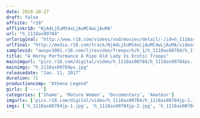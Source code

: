 ```yaml
---
date: 2018-10-27
draft: false
affsite: "r18"
afflinkr18: "NjA4LjEuMS4xLjAuMC4wLjAuMA"
url: "h_1118as00784"
urloriginal: "http://www.r18.com/videos/vod/movies/detail/-/id=h_1118as00784"
urlfinal: "http://media.r18.com/track/NjA4LjEuMS4xLjAuMC4wLjAuMA/videos/vod/movies/detail/-/id=h_1118as00784"
samplevid: "awspv3001.r18.com/litevideo/freepv/h/h_1/h_1118as00784/h_1118as00784_dmb_s.mp4"
title: "A Horny Performance A Ripe Old Lady Vs Erotic Troops"
mainimgurl: "pics.r18.com/digital/video/h_1118as00784/h_1118as00784ps.jpg"
mainimgs: "h_1118as00784ps.jpg"
releasedate: "Jan. 11, 2017"
duration: 71
productioncomp: "Athena Legend"
girls: ['----']
categories: ['Shame', 'Mature Woman', 'Documentary', 'Amateur']
imgurls: ['pics.r18.com/digital/video/h_1118as00784/h_1118as00784jp-1.jpg', 'pics.r18.com/digital/video/h_1118as00784/h_1118as00784jp-2.jpg', 'pics.r18.com/digital/video/h_1118as00784/h_1118as00784jp-3.jpg', 'pics.r18.com/digital/video/h_1118as00784/h_1118as00784jp-4.jpg', 'pics.r18.com/digital/video/h_1118as00784/h_1118as00784jp-5.jpg', 'pics.r18.com/digital/video/h_1118as00784/h_1118as00784jp-6.jpg', 'pics.r18.com/digital/video/h_1118as00784/h_1118as00784jp-7.jpg', 'pics.r18.com/digital/video/h_1118as00784/h_1118as00784jp-8.jpg', 'pics.r18.com/digital/video/h_1118as00784/h_1118as00784jp-9.jpg', 'pics.r18.com/digital/video/h_1118as00784/h_1118as00784jp-10.jpg', 'pics.r18.com/digital/video/h_1118as00784/h_1118as00784jp-11.jpg', 'pics.r18.com/digital/video/h_1118as00784/h_1118as00784jp-12.jpg', 'pics.r18.com/digital/video/h_1118as00784/h_1118as00784jp-13.jpg', 'pics.r18.com/digital/video/h_1118as00784/h_1118as00784jp-14.jpg', 'pics.r18.com/digital/video/h_1118as00784/h_1118as00784jp-15.jpg', 'pics.r18.com/digital/video/h_1118as00784/h_1118as00784jp-16.jpg', 'pics.r18.com/digital/video/h_1118as00784/h_1118as00784jp-17.jpg', 'pics.r18.com/digital/video/h_1118as00784/h_1118as00784jp-18.jpg', 'pics.r18.com/digital/video/h_1118as00784/h_1118as00784jp-19.jpg', 'pics.r18.com/digital/video/h_1118as00784/h_1118as00784jp-20.jpg']
imgs: ['h_1118as00784jp-1.jpg', 'h_1118as00784jp-2.jpg', 'h_1118as00784jp-3.jpg', 'h_1118as00784jp-4.jpg', 'h_1118as00784jp-5.jpg', 'h_1118as00784jp-6.jpg', 'h_1118as00784jp-7.jpg', 'h_1118as00784jp-8.jpg', 'h_1118as00784jp-9.jpg', 'h_1118as00784jp-10.jpg', 'h_1118as00784jp-11.jpg', 'h_1118as00784jp-12.jpg', 'h_1118as00784jp-13.jpg', 'h_1118as00784jp-14.jpg', 'h_1118as00784jp-15.jpg', 'h_1118as00784jp-16.jpg', 'h_1118as00784jp-17.jpg', 'h_1118as00784jp-18.jpg', 'h_1118as00784jp-19.jpg', 'h_1118as00784jp-20.jpg']
---
```

